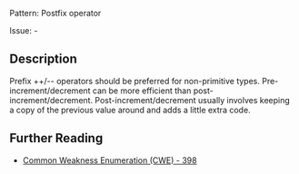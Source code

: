 Pattern: Postfix operator

Issue: -

## Description

Prefix ++/-- operators should be preferred for non-primitive types. Pre-increment/decrement can be more efficient than post-increment/decrement. Post-increment/decrement usually involves keeping a copy of the previous value around and adds a little extra code.

## Further Reading

* [Common Weakness Enumeration (CWE) - 398](https://cwe.mitre.org/data/definitions/398.html)